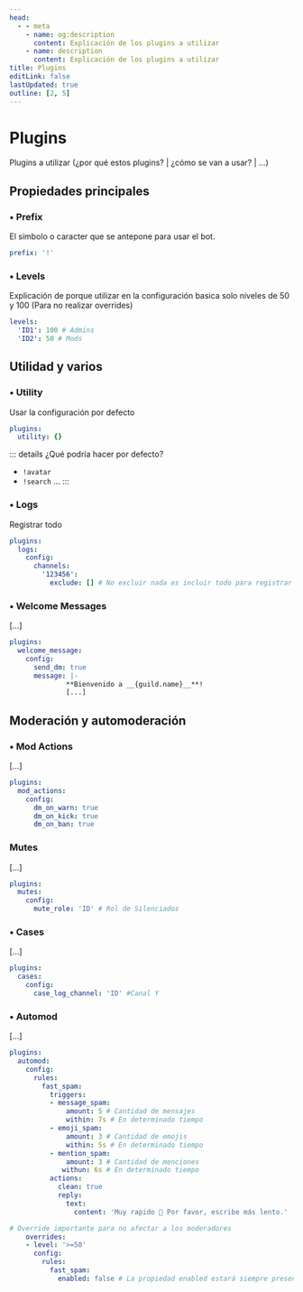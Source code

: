 ```yaml
---
head:
  - - meta
    - name: og:description
      content: Explicación de los plugins a utilizar
    - name: description
      content: Explicación de los plugins a utilizar
title: Plugins
editLink: false
lastUpdated: true
outline: [2, 5]
---
```

# Plugins
Plugins a utilizar (¿por qué estos plugins? | ¿cómo se van a usar? | ...)

## Propiedades principales

### • Prefix
El simbolo o caracter que se antepone para usar el bot.
```yml
prefix: '!'
```

### • Levels
Explicación de porque utilizar en la configuración basica solo niveles de 50 y 100 (Para no realizar overrides)
```yml
levels:
  'ID1': 100 # Admins
  'ID2': 50 # Mods
```

## Utilidad y varios

### • Utility
Usar la configuración por defecto
```yml
plugins:
  utility: {}
```
::: details ¿Qué podría hacer por defecto?
- `!avatar`
- `!search`
...
:::

### • Logs
Registrar todo
```yml
plugins:
  logs:
    config:
      channels:
        '123456':
          exclude: [] # No excluir nada es incluir todo para registrar
```

### • Welcome Messages
[...]
```yml
plugins:
  welcome_message:
    config:
      send_dm: true
      message: |-
              **Bienvenido a __{guild.name}__**!
              [...]
```


## Moderación y automoderación

### • Mod Actions
[...]
```yml
plugins:
  mod_actions:
    config:
      dm_on_warn: true
      dm_on_kick: true
      dm_on_ban: true
```

### Mutes
[...]
```yml
plugins:
  mutes:
    config:
      mute_role: 'ID' # Rol de Silenciados
```

### • Cases
[...]
```yml
plugins:
  cases:
    config:
      case_log_channel: 'ID' #Canal Y
```

### • Automod
[...]
```yml
plugins:
  automod:
    config:
      rules:
        fast_spam:
          triggers:
          - message_spam:
              amount: 5 # Cantidad de mensajes
              within: 7s # En determinado tiempo
          - emoji_spam:
              amount: 3 # Cantidad de emojis
              within: 5s # En determinado tiempo
          - mention_spam:
              amount: 3 # Cantidad de menciones
             withun: 6s # En determinado tiempo
          actions:
            clean: true
            reply:
              text:
                content: 'Muy rapido 🐌 Por favor, escribe más lento.'

# Override importante para no afectar a los moderadores
    overrides:
    - level: '>=50'
      config:
        rules:
          fast_spam:
            enabled: false # La propiedad enabled estará siempre presente así no se escriba y por defecto será true
```